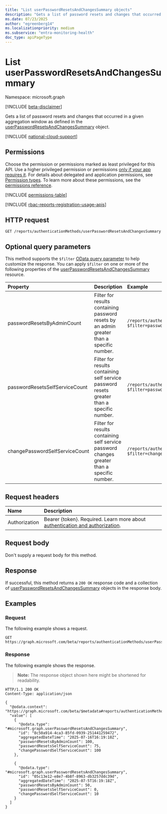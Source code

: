```yaml
---
title: "List userPasswordResetsAndChangesSummary objects"
description: "Gets a list of password resets and changes that occurred in a given aggregation window as defined in the userPasswordResetsAndChangesSummary object."
ms.date: 07/23/2025
author: "egreenberg14"
ms.localizationpriority: medium
ms.subservice: "entra-monitoring-health"
doc_type: apiPageType
---
```


# List userPasswordResetsAndChangesSummary

Namespace: microsoft.graph

[!INCLUDE [beta-disclaimer](../../includes/beta-disclaimer.md)]

Gets a list of password resets and changes that occurred in a given aggregation window as defined in the [userPasswordResetsAndChangesSummary](../resources/userpasswordresetsandchangessummary.md) object.

[!INCLUDE [national-cloud-support](../../includes/all-clouds.md)]

## Permissions

Choose the permission or permissions marked as least privileged for this API. Use a higher privileged permission or permissions [only if your app requires it](/graph/permissions-overview#best-practices-for-using-microsoft-graph-permissions). For details about delegated and application permissions, see [Permission types](/graph/permissions-overview#permission-types). To learn more about these permissions, see the [permissions reference](/graph/permissions-reference).

<!-- {
  "blockType": "permissions",
  "name": "authenticationmethodsroot-list-userpasswordresetsandchangessummary-permissions"
}
-->
[!INCLUDE [permissions-table](../includes/permissions/authenticationmethodsroot-list-userpasswordresetsandchangessummary-permissions.md)]

[!INCLUDE [rbac-reports-registration-usage-apis](../includes/rbac-for-apis/rbac-reports-registration-usage-apis.md)]

## HTTP request

<!-- {
  "blockType": "ignored"
}
-->
``` http
GET /reports/authenticationMethods/userPasswordResetsAndChangesSummary
```

## Optional query parameters

This method supports the `$filter` [OData query parameter](/graph/query-parameters) to help customize the response. You can apply `$filter` on one or more of the following properties of the [userPasswordResetsAndChangesSummary](../resources/userpasswordresetsandchangessummary.md) resource.

| Property          | Description                                                                                                                     | Example                                                                   |
|:------------------|:--------------------------------------------------------------------------------------------------------------------------------|:--------------------------------------------------------------------------|
| passwordResetsByAdminCount      | Filter for results containing password resets by an admin greater than a specific number. | `/reports/authenticationMethods/userPasswordResetsAndChangesSummary?$filter=passwordResetsByAdminCount gt 10`           |
| passwordResetsSelfServiceCount   | Filter for results containing self service password resets greater than a specific number.                                            | `/reports/authenticationMethods/userPasswordResetsAndChangesSummary?$filter=passwordResetsSelfServiceCount gt 10`        |
| changePasswordSelfServiceCount   | Filter for results containing self service password changes greater than a specific number.                                            | `/reports/authenticationMethods/userPasswordResetsAndChangesSummary?$filter=changePasswordSelfServiceCount gt 10`        |

## Request headers

|Name|Description|
|:---|:---|
|Authorization|Bearer {token}. Required. Learn more about [authentication and authorization](/graph/auth/auth-concepts).|

## Request body

Don't supply a request body for this method.

## Response

If successful, this method returns a `200 OK` response code and a collection of [userPasswordResetsAndChangesSummary](../resources/userpasswordresetsandchangessummary.md) objects in the response body.

## Examples

### Request

The following example shows a request.
<!-- {
  "blockType": "request",
  "name": "list_userpasswordresetsandchangessummary"
}
-->
``` http
GET https://graph.microsoft.com/beta/reports/authenticationMethods/userPasswordResetsAndChangesSummary
```


### Response

The following example shows the response.
>**Note:** The response object shown here might be shortened for readability.
<!-- {
  "blockType": "response",
  "truncated": true,
  "@odata.type": "microsoft.graph.userPasswordResetsAndChangesSummary"
}
-->
``` http
HTTP/1.1 200 OK
Content-Type: application/json

{
  "@odata.context": "https://graph.microsoft.com/beta/$metadata#reports/authenticationMethods/userPasswordResetsAndChangesSummary",  
  "value": [
    {
      "@odata.type": "#microsoft.graph.userPasswordResetsAndChangesSummary",
      "id": "8c50a914-4ca3-85fd-0939-251441259472",
      "aggregatedDateTime": "2025-07-16T16:19:18Z",
      "passwordResetsByAdminCount": 100,
      "passwordResetsSelfServiceCount": 75,
      "changePasswordSelfServiceCount": 100
    },

    {
      "@odata.type": "#microsoft.graph.userPasswordResetsAndChangesSummary",
      "id": "05c13e12-e8e7-4b8f-8963-db3257ddc39d",
      "aggregatedDateTime": "2025-07-5T16:19:18Z",
      "passwordResetsByAdminCount": 50,
      "passwordResetsSelfServiceCount": 0,
      "changePasswordSelfServiceCount": 10
    }    
  ]
}
```

